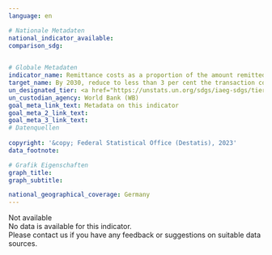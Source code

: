 ```yaml
---
language: en    

# Nationale Metadaten    
national_indicator_available:     
comparison_sdg:     
    

# Globale Metadaten    
indicator_name: Remittance costs as a proportion of the amount remitted    
target_name: By 2030, reduce to less than 3 per cent the transaction costs of migrant remittances and eliminate remittance corridors with costs higher than 5 per cent    
un_designated_tier: <a href="https://unstats.un.org/sdgs/iaeg-sdgs/tier-classification/" title="Click here for more information on the UN tier classification."  target="_blank" onclick="return confirm_alert(this);">Tier I</a>    
un_custodian_agency: World Bank (WB)    
goal_meta_link_text: Metadata on this indicator    
goal_meta_2_link_text:     
goal_meta_3_link_text:         
# Datenquellen    
    
copyright: '&copy; Federal Statistical Office (Destatis), 2023'    
data_footnote:     

# Grafik Eigenschaften    
graph_title: 
graph_subtitle:     

national_geographical_coverage: Germany    
---
```


<span class="status notstarted">Not available </span><br>
No data is available for this indicator.<br>
Please contact us if you have any feedback or suggestions on suitable data sources.